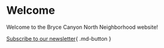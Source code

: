 # Welcome

Welcome to the Bryce Canyon North Neighborhood website!


[Subscribe to our newsletter](https://forms.gle/Ru82SwtzgjezP6Xp6){ .md-button }
